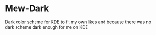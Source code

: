 # Mew-Dark
Dark color scheme for KDE to fit my own likes and because there was no dark scheme dark enough for me on KDE
